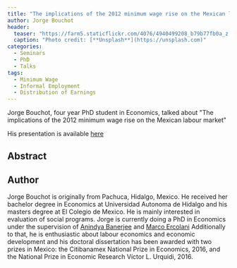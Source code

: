 ```yaml
---
title: "The implications of the 2012 minimum wage rise on the Mexican labour market"
author: Jorge Bouchot
header:
  teaser: "https://farm5.staticflickr.com/4076/4940499208_b79b77fb0a_z.jpg"
  caption: "Photo credit: [**Unsplash**](https://unsplash.com)"
categories:
  - Seminars
  - PhD
  - Talks
tags:
  - Minimum Wage
  - Informal Employment
  - Distribution of Earnings
---
```


Jorge Bouchot, four year PhD student in Economics, talked about
"The implications of the 2012 minimum wage rise on the Mexican labour market"

His presentation is available [here](https://github.com/MexicanSocietyUoB/seminars/blob/master/assets/slides/jbouchot112017/slides.pdf)

## Abstract


## Author

Jorge Bouchot is originally from Pachuca, Hidalgo, Mexico.
He received her bachelor degree in Economics at Universidad Autonoma de Hidalgo
and his masters degree at El Colegio de Mexico. He is mainly interested in
evaluation of social programs. Jorge is currently doing a PhD in Economics
under the supervision of
[Anindya Banerjee](https://www.birmingham.ac.uk/staff/profiles/business/banerjee-anindya.aspx)
and [Marco Ercolani](https://www.birmingham.ac.uk/staff/profiles/business/ercolani-marco.aspx)
Additionally to that, he is enthusiastic about labour economics and economic development
and his doctoral dissertation has been awarded with two prizes in Mexico:
the Citibanamex National Prize in Economics, 2016, and the National Prize in
Economic Research Víctor L. Urquidi, 2016.
